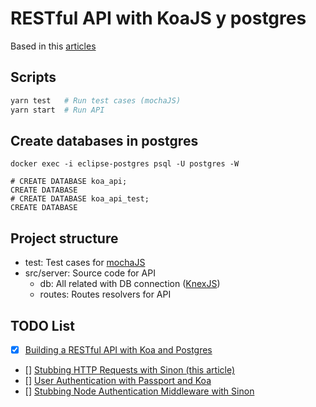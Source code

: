 
# RESTful API with KoaJS y postgres

Based in this [articles](#todo-list)

## Scripts

```bash
yarn test   # Run test cases (mochaJS)
yarn start  # Run API
```

## Create databases in postgres

```psql
docker exec -i eclipse-postgres psql -U postgres -W

# CREATE DATABASE koa_api;
CREATE DATABASE
# CREATE DATABASE koa_api_test;
CREATE DATABASE
```

## Project structure

* test: Test cases for [mochaJS](https://mochajs.org/)
* src/server: Source code for API
  * db: All related with DB connection ([KnexJS](http://knexjs.org/))
  * routes: Routes resolvers for API

## TODO List
* [x] [Building a RESTful API with Koa and Postgres](http://mherman.org/blog/2017/08/23/building-a-restful-api-with-koa-and-postgres)
* [] [Stubbing HTTP Requests with Sinon (this article)](http://mherman.org/blog/2017/11/06/stubbing-http-requests-with-sinon)
* [] [User Authentication with Passport and Koa](http://mherman.org/blog/2018/01/02/user-authentication-with-passport-and-koa)
* [] [Stubbing Node Authentication Middleware with Sinon](http://mherman.org/blog/2018/01/22/stubbing-node-authentication-middleware-with-sinon)